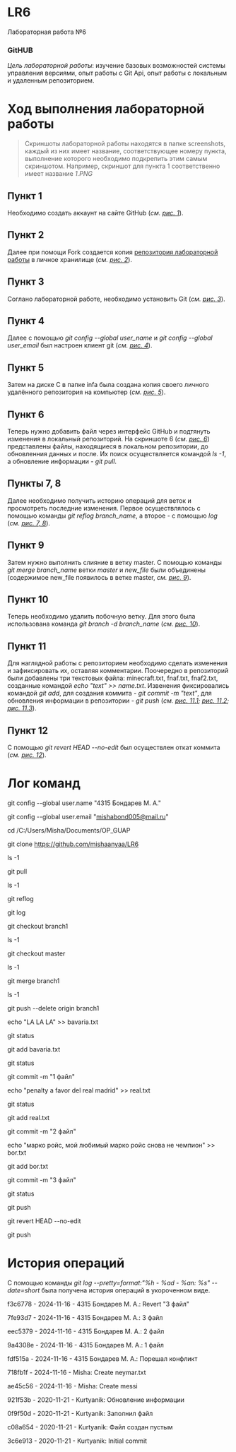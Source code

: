 # LR6
Лабораторная работа №6
### __GitHUB__
_Цель лабораторной работы_: изучение базовых возможностей системы управления версиями, опыт работы с Git Api, опыт работы с локальным и удаленным репозиторием.

# Ход выполнения лабораторной работы
> Скриншоты лабораторной работы находятся в папке screenshots, каждый из них имеет название, соответствующее номеру пункта, выполнение которого необходимо подкрепить этим самым скриншотом. Например, скриншот для пункта 1 соответственно имеет название _1.PNG_
## Пункт 1
Необходимо создать аккаунт на сайте GitHub (_см. [рис. 1](https://github.com/mishaanyaa/LR6/tree/report/screenshots/1.PNG)_). 
## Пункт 2
Далее при помощи Fork создается копия [репозитория лабораторной работы](https://github.com/Kurtyanik/LR6/) в личное хранилище (_см. [рис. 2](https://github.com/mishaanyaa/LR6/tree/report/screenshots/2.PNG)_).
## Пункт 3
Соглано лабораторной работе, необходимо установить Git (_см. [рис. 3](https://github.com/mishaanyaa/LR6/tree/report/screenshots/3.png)_).
## Пункт 4
Далее с помощью _git config --global user_name_ и _git config --global user_email_ был настроен клиент git (_см. [рис. 4](https://github.com/mishaanyaa/LR6/tree/report/screenshots/4.PNG)_).
## Пункт 5
Затем на диске С в папке infa была создана копия своего личного удалённого репозитория на компьютер (_см. [рис. 5](https://github.com/mishaanyaa/LR6/tree/report/screenshots/5.PNG)_).
## Пункт 6
Теперь нужно добавить файл через интерфейс GitHub и подтянуть изменения в локальный репозиторий. На скриншоте 6 (_см. [рис. 6](https://github.com/mishaanyaa/LR6/tree/report/screenshots/6.PNG)_) представлены файлы, находящиеся в локальном репозитории, до обновленния данных и после. Их поиск осуществляется командой _ls -1_, а обновление информации - _git pull_.
## Пункты 7, 8
Далее необходимо получить историю операций для веток и просмотреть последние изменения. Первое осуществлялось с помощью команды _git reflog branch_name_, а второе - с помощью _log_ (_см. [рис. 7, 8](https://github.com/mishaanyaa/LR6/tree/report/screenshots/7-8.PNG)_).
## Пункт 9
Затем нужно выполнить слияние в ветку master. С помощью команды _git merge branch_name_ ветки _master_ и _new_file_ были объединены (содержимое new_file появилось в ветке master, _см. [рис. 9](https://github.com/mishaanyaa/LR6/tree/report/screenshots/9.PNG)_).
## Пункт 10
Теперь необходимо удалить побочную ветку. Для этого была использована команда _git branch -d branch_name_ (_см. [рис. 10](https://github.com/mishaanyaa/LR6/tree/report/Report/screenshots/10.PNG)_).
## Пункт 11
Для наглядной работы с репозиторием необходимо сделать изменения и зафиксировать их, оставляя комментарии. Поочередно в репозиторий были добавлены три текстовых файла: minecraft.txt, fnaf.txt, fnaf2.txt, созданные командой _echo "text" >> name.txt_. Извенения фиксировались командой _git add_, для создания коммита - _git commit -m "text"_, для обновления информации в репозитории - _git push_ (_см. [рис. 11.1](https://github.com/mishaanyaa/LR6/tree/report/screenshots/11_1.PNG); [рис. 11.2](https://github.com/mishaanyaa/LR6/tree/report/screenshots/11_2.PNG); [рис. 11.3](https://github.com/mishaanyaa/LR6/tree/report/screenshots/11_3.PNG)_).
## Пункт 12
С помощью _git revert HEAD --no-edit_ был осуществлен откат коммита (_см. [рис. 12](https://github.com/mishaanyaa/LR6/tree/report/screenshots/12.PNG)_).

# Лог команд
git config --global user.name "4315 Бондарев М. А."

git config --global user.email "mishabond005@mail.ru"

cd /C:/Users/Misha/Documents/OP_GUAP

git clone https://github.com/mishaanyaa/LR6

ls -1

git pull

ls -1

git reflog

git log

git checkout branch1

ls -1

git checkout master

ls -1

git merge branch1

ls -1

git push --delete origin branch1

echo "LA LA LA" >> bavaria.txt

git status

git add bavaria.txt

git status

git commit -m "1 файл"

echo "penalty a favor del real madrid" >> real.txt

git status

git add real.txt

git commit -m "2 файл"

echo "марко ройс, мой любимый марко ройс снова не чемпион" >> bor.txt

git add bor.txt

git commit -m "3 файл"

git status

git push

git revert HEAD --no-edit

git push

# История операций
С помощью команды _git log --pretty=format:"%h - %ad - %an: %s" --date=short_ была получена история операций в укороченном виде.

f3c6778 - 2024-11-16 - 4315 Бондарев М. А.: Revert "3 файл"

7fe93d7 - 2024-11-16 - 4315 Бондарев М. А.: 3 файл

eec5379 - 2024-11-16 - 4315 Бондарев М. А.: 2 файл

9a4308e - 2024-11-16 - 4315 Бондарев М. А.: 1 файл

fdf515a - 2024-11-16 - 4315 Бондарев М. А.: Порешал конфликт

718fb1f - 2024-11-16 - Misha: Create neymar.txt

ae45c56 - 2024-11-16 - Misha: Create messi

921f53b - 2020-11-21 - Kurtyanik: Обновление информации

0f9f50d - 2020-11-21 - Kurtyanik: Заполнил файл

c08a654 - 2020-11-21 - Kurtyanik: Файл создан пустым

3c6e913 - 2020-11-21 - Kurtyanik: Initial commit

